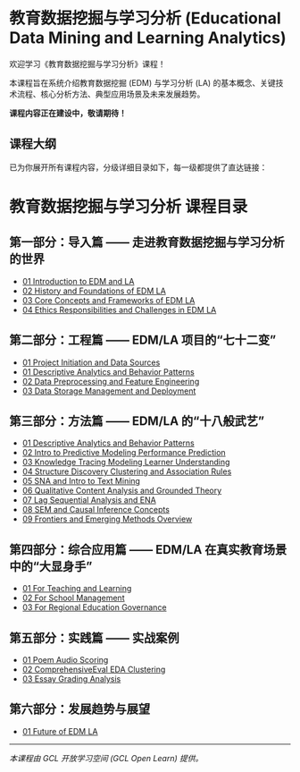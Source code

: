 # 教育数据挖掘与学习分析 (Educational Data Mining and Learning Analytics)

欢迎学习《教育数据挖掘与学习分析》课程！

本课程旨在系统介绍教育数据挖掘 (EDM) 与学习分析 (LA) 的基本概念、关键技术流程、核心分析方法、典型应用场景及未来发展趋势。

**课程内容正在建设中，敬请期待！**

## 课程大纲
已为你展开所有课程内容，分级详细目录如下，每一级都提供了直达链接：

# 教育数据挖掘与学习分析 课程目录

## 第一部分：导入篇 —— 走进教育数据挖掘与学习分析的世界
- [01 Introduction to EDM and LA](https://github.com/gcclll8600/GCL-Open-Learn/blob/main/courses/edm-la-course/Introduction/01_Introduction_to_EDM_and_LA.md)
- [02 History and Foundations of EDM LA](https://github.com/gcclll8600/GCL-Open-Learn/blob/main/courses/edm-la-course/Introduction/02_History_and_Foundations_of_EDM_LA.md)
- [03 Core Concepts and Frameworks of EDM LA](https://github.com/gcclll8600/GCL-Open-Learn/blob/main/courses/edm-la-course/Introduction/03_Core_Concepts_and_Frameworks_of_EDM_LA.md)
- [04 Ethics Responsibilities and Challenges in EDM LA](https://github.com/gcclll8600/GCL-Open-Learn/blob/main/courses/edm-la-course/Introduction/04_Ethics_Responsibilities_and_Challenges_in_EDM_LA.md)

## 第二部分：工程篇 —— EDM/LA 项目的“七十二变”
- [01 Project Initiation and Data Sources](https://github.com/gcclll8600/GCL-Open-Learn/blob/main/courses/edm-la-course/Module1_Engeneering/01_Project_Initiation_and_Data_Sources.md)
- [01 Descriptive Analytics and Behavior Patterns](https://github.com/gcclll8600/GCL-Open-Learn/blob/main/courses/edm-la-course/Module1_Engeneering/01_Descriptive_Analytics_and_Behavior_Patterns.md)
- [02 Data Preprocessing and Feature Engineering](https://github.com/gcclll8600/GCL-Open-Learn/blob/main/courses/edm-la-course/Module1_Engeneering/02_Data_Preprocessing_and_Feature_Engineering.md)
- [03 Data Storage Management and Deployment](https://github.com/gcclll8600/GCL-Open-Learn/blob/main/courses/edm-la-course/Module1_Engeneering/03_Data_Storage_Management_and_Deployment.md)

## 第三部分：方法篇 —— EDM/LA 的“十八般武艺”
- [01 Descriptive Analytics and Behavior Patterns](https://github.com/gcclll8600/GCL-Open-Learn/blob/main/courses/edm-la-course/Module2_Method/01_Descriptive_Analytics_and_Behavior_Patterns.md)
- [02 Intro to Predictive Modeling Performance Prediction](https://github.com/gcclll8600/GCL-Open-Learn/blob/main/courses/edm-la-course/Module2_Method/02_Intro_to_Predictive_Modeling_Performance_Prediction.md)
- [03 Knowledge Tracing Modeling Learner Understanding](https://github.com/gcclll8600/GCL-Open-Learn/blob/main/courses/edm-la-course/Module2_Method/03_Knowledge_Tracing_Modeling_Learner_Understanding.md)
- [04 Structure Discovery Clustering and Association Rules](https://github.com/gcclll8600/GCL-Open-Learn/blob/main/courses/edm-la-course/Module2_Method/04_Structure_Discovery_Clustering_and_Association_Rules.md)
- [05 SNA and Intro to Text Mining](https://github.com/gcclll8600/GCL-Open-Learn/blob/main/courses/edm-la-course/Module2_Method/05_SNA_and_Intro_to_Text_Mining.md)
- [06 Qualitative Content Analysis and Grounded Theory](https://github.com/gcclll8600/GCL-Open-Learn/blob/main/courses/edm-la-course/Module2_Method/06_Qualitative_Content_Analysis_and_Grounded_Theory.md)
- [07 Lag Sequential Analysis and ENA](https://github.com/gcclll8600/GCL-Open-Learn/blob/main/courses/edm-la-course/Module2_Method/07_Lag_Sequential_Analysis_and_ENA.md)
- [08 SEM and Causal Inference Concepts](https://github.com/gcclll8600/GCL-Open-Learn/blob/main/courses/edm-la-course/Module2_Method/08_SEM_and_Causal_Inference_Concepts.md)
- [09 Frontiers and Emerging Methods Overview](https://github.com/gcclll8600/GCL-Open-Learn/blob/main/courses/edm-la-course/Module2_Method/09_Frontiers_and_Emerging_Methods_Overview.md)

## 第四部分：综合应用篇 —— EDM/LA 在真实教育场景中的“大显身手”
- [01 For Teaching and Learning](https://github.com/gcclll8600/GCL-Open-Learn/blob/main/courses/edm-la-course/Module3_Comprehensive%20Applications/01_For_Teaching_and_Learning.md)
- [02 For School Management](https://github.com/gcclll8600/GCL-Open-Learn/blob/main/courses/edm-la-course/Module3_Comprehensive%20Applications/02_For_School_Management.md)
- [03 For Regional Education Governance](https://github.com/gcclll8600/GCL-Open-Learn/blob/main/courses/edm-la-course/Module3_Comprehensive%20Applications/03_For_Regional_Education_Governance.md)

## 第五部分：实践篇 —— 实战案例
- [01 Poem Audio Scoring](https://github.com/gcclll8600/GCL-Open-Learn/blob/main/courses/edm-la-course/Module4_Practice/01_Poem_Audio_Scoring.md)
- [02 ComprehensiveEval EDA Clustering](https://github.com/gcclll8600/GCL-Open-Learn/blob/main/courses/edm-la-course/Module4_Practice/02_ComprehensiveEval_EDA_Clustering.md)
- [03 Essay Grading Analysis](https://github.com/gcclll8600/GCL-Open-Learn/blob/main/courses/edm-la-course/Module4_Practice/03_EssayGrading_Analysis.md)

## 第六部分：发展趋势与展望
- [01 Future of EDM LA](https://github.com/gcclll8600/GCL-Open-Learn/blob/main/courses/edm-la-course/Conclusion/01_Future_of_EDM_LA.md)

---
*本课程由 GCL 开放学习空间 (GCL Open Learn) 提供。*
